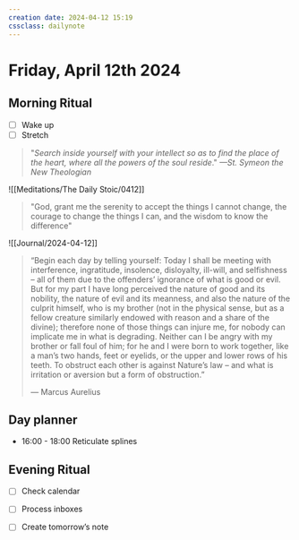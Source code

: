 ```yaml
---
creation date: 2024-04-12 15:19
cssclass: dailynote
---
```

# Friday, April 12th 2024

## Morning Ritual

- [ ] Wake up
- [ ] Stretch

> "_Search inside yourself with your intellect so as to find the place of the heart, where all the powers of the soul reside_." <cite>—St. Symeon the New Theologian</cite>

![[Meditations/The Daily Stoic/0412]]

> "God, grant me the serenity to accept the things I cannot change, the courage to change the things I can, and the wisdom to know the difference"

![[Journal/2024-04-12]]


> “Begin each day by telling yourself: Today I shall be meeting with interference, ingratitude, insolence, disloyalty, ill-will, and selfishness – all of them due to the offenders’ ignorance of what is good or evil. But for my part I have long perceived the nature of good and its nobility, the nature of evil and its meanness, and also the nature of the culprit himself, who is my brother (not in the physical sense, but as a fellow creature similarly endowed with reason and a share of the divine); therefore none of those things can injure me, for nobody can implicate me in what is degrading. Neither can I be angry with my brother or fall foul of him; for he and I were born to work together, like a man’s two hands, feet or eyelids, or the upper and lower rows of his teeth. To obstruct each other is against Nature’s law – and what is irritation or aversion but a form of obstruction.”
> 
> — Marcus Aurelius

## Day planner
- 16:00 - 18:00 Reticulate splines


## Evening Ritual

- [ ] Check calendar
- [ ] Process inboxes
- [ ] Create tomorrow’s note

